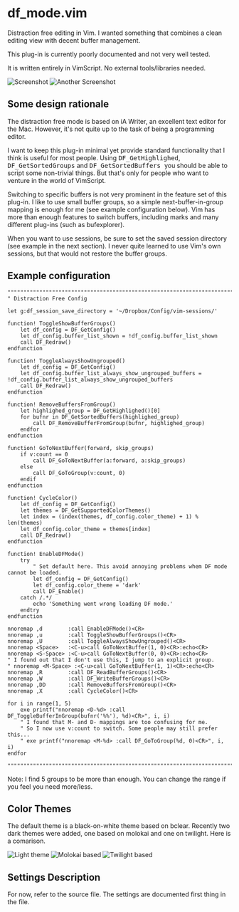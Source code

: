 df_mode.vim
===========

Distraction free editing in Vim.
I wanted something that combines a clean editing view with decent buffer management.

This plug-in is currently poorly documented and not very well tested.

It is written entirely in VimScript. No external tools/libraries needed.

![Screenshot](https://raw.github.com/nielsadb/df_mode.vim/master/screenshot.png)
![Another Screenshot](https://raw.github.com/nielsadb/df_mode.vim/master/screenshot2.png)

## Some design rationale

The distraction free mode is based on iA Writer, an excellent text editor for the Mac. However, it's not quite up to the task of being a programming editor.

I want to keep this plug-in minimal yet provide standard functionality that I think is useful for most people. Using <tt>DF_GetHighlighed</tt>, <tt>DF_GetSortedGroups</tt> and <tt>DF_GetSortedBuffers </tt> you should be able to script some non-trivial things. But that's only for people who want to venture in the world of VimScript.

Switching to specific buffers is not very prominent in the feature set of this plug-in. I like to use small buffer groups, so a simple next-buffer-in-group mapping is enough for me (see example configuration below). Vim has more than enough features to switch buffers, including marks and many different plug-ins (such as bufexplorer).

When you want to use sessions, be sure to set the saved session directory (see example in the next section). I never quite learned to use Vim's own sessions, but that would not restore the buffer groups.

## Example configuration

    """""""""""""""""""""""""""""""""""""""""""""""""""""""""""""""""""""""""""""""""
    " Distraction Free Config
    
    let g:df_session_save_directory = '~/Dropbox/Config/vim-sessions/'
    
    function! ToggleShowBufferGroups()
        let df_config = DF_GetConfig()
        let df_config.buffer_list_shown = !df_config.buffer_list_shown
        call DF_Redraw()
    endfunction
    
    function! ToggleAlwaysShowUngrouped()
        let df_config = DF_GetConfig()
        let df_config.buffer_list_always_show_ungrouped_buffers = !df_config.buffer_list_always_show_ungrouped_buffers
        call DF_Redraw()
    endfunction
    
    function! RemoveBuffersFromGroup()
        let highlighed_group = DF_GetHighlighed()[0]
        for bufnr in DF_GetSortedBuffers(highlighed_group)
            call DF_RemoveBufferFromGroup(bufnr, highlighed_group)
        endfor
    endfunction
    
    function! GoToNextBuffer(forward, skip_groups)
        if v:count == 0
            call DF_GoToNextBuffer(a:forward, a:skip_groups)
        else
            call DF_GoToGroup(v:count, 0)
        endif
    endfunction

    function! CycleColor()
        let df_config = DF_GetConfig()
        let themes = DF_GetSupportedColorThemes()
        let index = (index(themes, df_config.color_theme) + 1) % len(themes)
        let df_config.color_theme = themes[index]
        call DF_Redraw()
    endfunction

    function! EnableDFMode()
        try
            " Set default here. This avoid annoying problems whem DF mode cannot be loaded.
            let df_config = DF_GetConfig()
            let df_config.color_theme = 'dark'
            call DF_Enable()
        catch /.*/
            echo 'Something went wrong loading DF mode.'
        endtry
    endfunction

    nnoremap ,d        :call EnableDFMode()<CR>
    nnoremap ,u        :call ToggleShowBufferGroups()<CR>
    nnoremap ,U        :call ToggleAlwaysShowUngrouped()<CR>
    nnoremap <Space>   :<C-u>call GoToNextBuffer(1, 0)<CR>:echo<CR>
    nnoremap <S-Space> :<C-u>call GoToNextBuffer(0, 0)<CR>:echo<CR>
    " I found out that I don't use this, I jump to an explicit group.
    " nnoremap <M-Space> :<C-u>call GoToNextBuffer(1, 1)<CR>:echo<CR>
    nnoremap ,R        :call DF_ReadBufferGroups()<CR>
    nnoremap ,W        :call DF_WriteBufferGroups()<CR>
    nnoremap ,DD       :call RemoveBuffersFromGroup()<CR>
    nnoremap ,X        :call CycleColor()<CR>
    
    for i in range(1, 5)
        exe printf("nnoremap <D-%d> :call DF_ToggleBufferInGroup(bufnr('%%'), %d)<CR>", i, i)
        " I found that M- and D- mappings are too confusing for me.
        " So I now use v:count to switch. Some people may still prefer this...
        " exe printf("nnoremap <M-%d> :call DF_GoToGroup(%d, 0)<CR>", i, i)
    endfor
    
    """""""""""""""""""""""""""""""""""""""""""""""""""""""""""""""""""""""""""""""""

Note: I find 5 groups to be more than enough. You can change the range if you feel you need more/less.

## Color Themes

The default theme is a black-on-white theme based on bclear. Recently two dark
themes were added, one based on molokai and one on twilight. Here is a comarison.

![Light theme](https://raw.github.com/nielsadb/df_mode.vim/master/screenshot2.png)
![Molokai based](https://raw.github.com/nielsadb/df_mode.vim/master/screenshot3.png)
![Twilight based](https://raw.github.com/nielsadb/df_mode.vim/master/screenshot4.png)

## Settings Description

For now, refer to the source file. The settings are documented first thing in the file.

